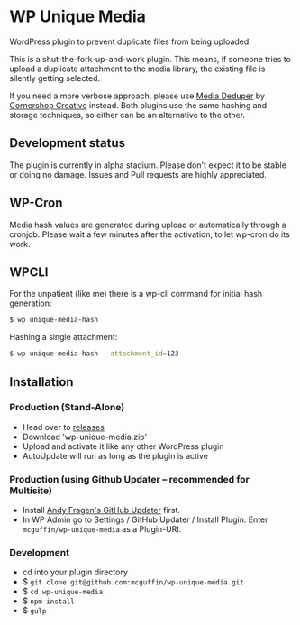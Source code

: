 WP Unique Media
===============

WordPress plugin to prevent duplicate files from being uploaded.

This is a shut-the-fork-up-and-work plugin. This means, if someone tries to upload a duplicate attachment to the media library, the existing file is silently getting selected.

If you need a more verbose approach, please use [Media Deduper](https://de.wordpress.org/plugins/media-deduper/) by [Cornershop Creative](https://cornershopcreative.com/) instead. Both plugins use the same hashing and storage techniques, so either can be an alternative to the other.


Development status
------------------
The plugin is currently in alpha stadium. Please don't expect it to be stable or doing no damage. Issues and Pull requests are highly appreciated.

WP-Cron
-------
Media hash values are generated during upload or automatically through a cronjob. Please wait a few minutes after the activation, to let wp-cron do its work.

WPCLI
-----
For the unpatient (like me) there is a wp-cli command for initial hash generation:

```sh
$ wp unique-media-hash
```

Hashing a single attachment:

```sh
$ wp unique-media-hash --attachment_id=123
```

Installation
------------
### Production (Stand-Alone)
 - Head over to [releases](../../releases)
 - Download 'wp-unique-media.zip'
 - Upload and activate it like any other WordPress plugin
 - AutoUpdate will run as long as the plugin is active

### Production (using Github Updater – recommended for Multisite)
 - Install [Andy Fragen's GitHub Updater](https://github.com/afragen/github-updater) first.
 - In WP Admin go to Settings / GitHub Updater / Install Plugin. Enter `mcguffin/wp-unique-media` as a Plugin-URI.

### Development
 - cd into your plugin directory
 - $ `git clone git@github.com:mcguffin/wp-unique-media.git`
 - $ `cd wp-unique-media`
 - $ `npm install`
 - $ `gulp`
